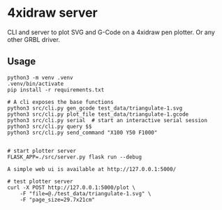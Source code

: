 # 4xidraw server

CLI and server to plot SVG and G-Code on a 4xidraw pen plotter. Or any other GRBL driver.

## Usage

```
python3 -m venv .venv
.venv/bin/activate
pip install -r requirements.txt

# A cli exposes the base functions
python3 src/cli.py gen_gcode test_data/triangulate-1.svg
python3 src/cli.py plot_file test_data/triangulate-1.gcode
python3 src/cli.py serial  # start an interactive serial session
python3 src/cli.py query $$
python3 src/cli.py send_command "X100 Y50 F1000"


# start plotter server
FLASK_APP=./src/server.py flask run --debug

A simple web ui is available at http://127.0.0.1:5000/

# test plotter server
curl -X POST http://127.0.0.1:5000/plot \
    -F "file=@./test_data/triangulate-1.svg" \
    -F "page_size=29.7x21cm"
```
